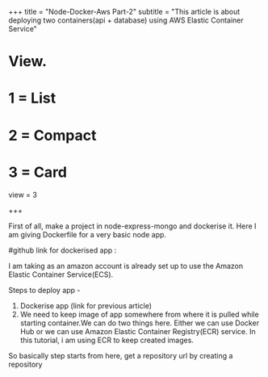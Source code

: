 +++
title = "Node-Docker-Aws Part-2"
subtitle = "This article is about deploying two containers(api + database) using AWS Elastic Container Service"


# View.
#   1 = List
#   2 = Compact
#   3 = Card
view = 3

+++

First of all, make a project in node-express-mongo and dockerise it. Here I am giving Dockerfile for a very basic node app.

#github link for dockerised app :

I am taking as an amazon account is already set up to use the Amazon Elastic Container Service(ECS).

Steps to deploy app -

1. Dockerise app (link for previous article)
2. We need to keep image of app somewhere from where it is pulled while starting container.We can do two things here. Either we can use Docker Hub or we can use Amazon Elastic Container Registry(ECR) service. In this tutorial, i am using ECR to keep created images.

So basically step starts from here, get a repository url by creating a repository
